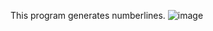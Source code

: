 This program generates numberlines.
![image](https://github.com/user-attachments/assets/a09d96a2-4ebd-40f3-bfdc-6b86d745d9fb)
